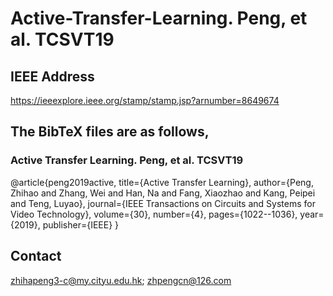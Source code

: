 # Active-Transfer-Learning. Peng, et al. TCSVT19

## IEEE Address

https://ieeexplore.ieee.org/stamp/stamp.jsp?arnumber=8649674

##  The BibTeX files are as follows,
### Active Transfer Learning. Peng, et al. TCSVT19
@article{peng2019active,
  title={Active Transfer Learning},
  author={Peng, Zhihao and Zhang, Wei and Han, Na and Fang, Xiaozhao and Kang, Peipei and Teng, Luyao},
  journal={IEEE Transactions on Circuits and Systems for Video Technology},
  volume={30},
  number={4},
  pages={1022--1036},
  year={2019},
  publisher={IEEE}
}

## Contact
zhihapeng3-c@my.cityu.edu.hk; zhpengcn@126.com
